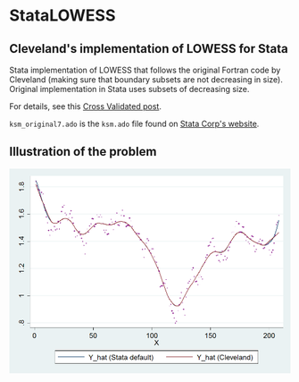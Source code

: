 # StataLOWESS

## Cleveland's implementation of LOWESS for Stata

Stata implementation of LOWESS that follows the original Fortran code by Cleveland (making sure that boundary subsets are not decreasing in size). Original implementation in Stata uses subsets of decreasing size.

For details, see this [Cross Validated post](http://stats.stackexchange.com/questions/262720/lowess-implementation-in-stata-vs-r-and-python).

`ksm_original7.ado` is the `ksm.ado` file found on [Stata Corp's website](http://www.stata.com/support/updates/stata7/ado/).

## Illustration of the problem
![Illustration](/Example.png?raw=true "Series diverge in the tails")
